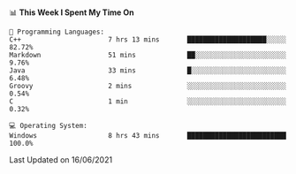 
<!--START_SECTION:waka-->
📊 **This Week I Spent My Time On** 

```text
💬 Programming Languages: 
C++                      7 hrs 13 mins       ████████████████████░░░░░   82.72% 
Markdown                 51 mins             ██░░░░░░░░░░░░░░░░░░░░░░░   9.76% 
Java                     33 mins             █░░░░░░░░░░░░░░░░░░░░░░░░   6.48% 
Groovy                   2 mins              ░░░░░░░░░░░░░░░░░░░░░░░░░   0.54% 
C                        1 min               ░░░░░░░░░░░░░░░░░░░░░░░░░   0.32%

💻 Operating System: 
Windows                  8 hrs 43 mins       █████████████████████████   100.0%

```


 Last Updated on 16/06/2021
<!--END_SECTION:waka-->
